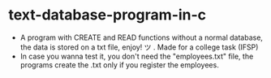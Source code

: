 # text-database-program-in-c
- A program with CREATE and READ functions without a normal database, the data is stored on a txt file, enjoy! ツ . Made for a college task (IFSP)
- In case you wanna test it, you don't need the "employees.txt" file, the programs create the .txt only if you register the employees.
